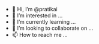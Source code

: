 - 👋 Hi, I’m @pratikai
- 👀 I’m interested in ...
- 🌱 I’m currently learning ...
- 💞️ I’m looking to collaborate on ...
- 📫 How to reach me ...

<!---
pratikai/pratikai is a ✨ special ✨ repository because its `README.md` (this file) appears on your GitHub profile.
You can click the Preview link to take a look at your changes.
--->

